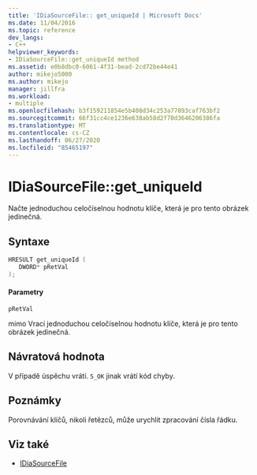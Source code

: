 ```yaml
---
title: 'IDiaSourceFile:: get_uniqueId | Microsoft Docs'
ms.date: 11/04/2016
ms.topic: reference
dev_langs:
- C++
helpviewer_keywords:
- IDiaSourceFile::get_uniqueId method
ms.assetid: e0b8dbc0-6061-4f31-bead-2cd72be44e41
author: mikejo5000
ms.author: mikejo
manager: jillfra
ms.workload:
- multiple
ms.openlocfilehash: b3f159211854e5b408d34c253a77893caf763bf2
ms.sourcegitcommit: 66f31cc4ce1236e638ab58d2f70d3646206386fa
ms.translationtype: MT
ms.contentlocale: cs-CZ
ms.lasthandoff: 06/27/2020
ms.locfileid: "85465197"
---
```

# <a name="idiasourcefileget_uniqueid"></a>IDiaSourceFile::get_uniqueId
Načte jednoduchou celočíselnou hodnotu klíče, která je pro tento obrázek jedinečná.

## <a name="syntax"></a>Syntaxe

```C++
HRESULT get_uniqueId ( 
   DWORD* pRetVal
);
```

#### <a name="parameters"></a>Parametry
 `pRetVal`

mimo Vrací jednoduchou celočíselnou hodnotu klíče, která je pro tento obrázek jedinečná.

## <a name="return-value"></a>Návratová hodnota
 V případě úspěchu vrátí. `S_OK` jinak vrátí kód chyby.

## <a name="remarks"></a>Poznámky
 Porovnávání klíčů, nikoli řetězců, může urychlit zpracování čísla řádku.

## <a name="see-also"></a>Viz také
- [IDiaSourceFile](../../debugger/debug-interface-access/idiasourcefile.md)